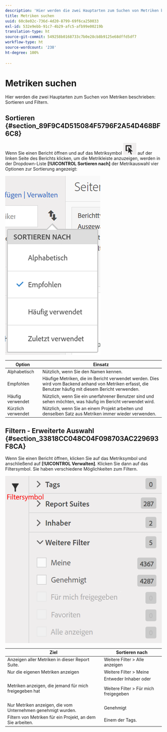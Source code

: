 ```yaml
---
description: 'Hier werden die zwei Hauptarten zum Suchen von Metriken beschrieben: Sortieren und Filtern.'
title: Metriken suchen
uuid: 60c8e02c-736d-4d20-8799-69f6ca250033
exl-id: 532e9ebb-91c7-4b29-afc5-afb99e00219b
translation-type: ht
source-git-commit: 549258b0168733c7b0e28cb8b9125e68dffd5df7
workflow-type: ht
source-wordcount: '238'
ht-degree: 100%

---
```


# Metriken suchen

Hier werden die zwei Hauptarten zum Suchen von Metriken beschrieben: Sortieren und Filtern.

## Sortieren {#section_89F9C4D515084F5796F2A54D468BF6C8}

Wenn Sie einen Bericht öffnen und auf das Metriksymbol ![](assets/metrics_icon.png) auf der linken Seite des Berichts klicken, um die Metrikleiste anzuzeigen, werden in der Dropdown-Liste **[!UICONTROL Sortieren nach]** der Metrikauswahl vier Optionen zur Sortierung angezeigt:

![](assets/cm_sort.png)

| Option | Einsatz |
|---|---|
| Alphabetisch | Nützlich, wenn Sie den Namen kennen. |
| Empfohlen | Häufige Metriken, die im Bericht verwendet werden. Dies wird vom Backend anhand von Metriken erfasst, die Benutzer häufig mit diesem Bericht verwenden. |
| Häufig verwendet | Nützlich, wenn Sie ein unerfahrener Benutzer sind und sehen möchten, was häufig im Bericht verwendet wird. |
| Kürzlich verwendet | Nützlich, wenn Sie an einem Projekt arbeiten und denselben Satz aus Metriken immer wieder verwenden. |

## Filtern - Erweiterte Auswahl {#section_33818CC048C04F098703AC229693F8CA}

Wenn Sie einen Bericht öffnen, klicken Sie auf das Metriksymbol und anschließend auf **[!UICONTROL Verwalten]**. Klicken Sie dann auf das Filtersymbol. Sie haben verschiedene Möglichkeiten zum Filtern.

![](assets/cm_advanced_sel.png)

<table id="table_269081BC9DF54FFDA4E949FFC7488F42"> 
 <thead> 
  <tr> 
   <th colname="col1" class="entry"> Ziel </th> 
   <th colname="col2" class="entry"> Sortieren nach </th> 
  </tr>
 </thead>
 <tbody> 
  <tr> 
   <td colname="col1"> Anzeigen aller Metriken in dieser Report Suite. </td> 
   <td colname="col2"><span class="ignoretag"><span class="uicontrol"> Weitere Filter</span> &gt; <span class="uicontrol">Alle anzeigen</span></span> </td> 
  </tr> 
  <tr> 
   <td colname="col1"> Nur die eigenen Metriken anzeigen </td> 
   <td colname="col2"><span class="uicontrol"> Weitere Filter</span> &gt; <span class="uicontrol">Meine</span> </td> 
  </tr> 
  <tr> 
   <td colname="col1"> Metriken anzeigen, die jemand für mich freigegeben hat </td> 
   <td colname="col2">Entweder <span class="uicontrol">Inhaber</span> oder <p><span class="uicontrol"> Weitere Filter</span> &gt; <span class="uicontrol">Für mich freigegeben</span> </p> </td> 
  </tr> 
  <tr> 
   <td colname="col1"> Nur Metriken anzeigen, die vom Unternehmen genehmigt wurden. </td> 
   <td colname="col2"><span class="uicontrol"> Genehmigt</span> </td> 
  </tr> 
  <tr> 
   <td colname="col1"> Filtern von Metriken für ein Projekt, an dem Sie arbeiten. </td> 
   <td colname="col2">Einem der <span class="uicontrol">Tags</span>. </td> 
  </tr> 
 </tbody> 
</table>

